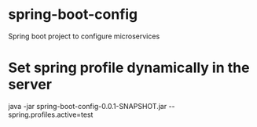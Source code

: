# spring-boot-config
Spring boot project to configure microservices

# Set spring profile dynamically in the server
java -jar spring-boot-config-0.0.1-SNAPSHOT.jar --spring.profiles.active=test
